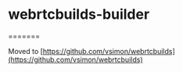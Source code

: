 # webrtcbuilds-builder
=======

Moved to [https://github.com/vsimon/webrtcbuilds](https://github.com/vsimon/webrtcbuilds)